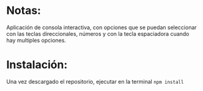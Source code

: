 # Notas:
Aplicación de consola interactiva, con opciones que se puedan seleccionar con las teclas direccionales, números y con la tecla espaciadora cuando hay multiples opciones.

# Instalación:
Una vez descargado el repositorio, ejecutar en la terminal ```npm install ```
